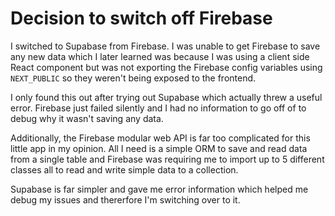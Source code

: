 # Decision to switch off Firebase

I switched to Supabase from Firebase. I was unable to get Firebase to save any new data which I later learned was because I was using a client side React component but was not exporting the Firebase config variables using `NEXT_PUBLIC` so they weren't being exposed to the frontend.

I only found this out after trying out Supabase which actually threw a useful error. Firebase just failed silently and I had no information to go off of to debug why it wasn't saving any data.

Additionally, the Firebase modular web API is far too complicated for this little app in my opinion. All I need is a simple ORM to save and read data from a single table and Firebase was requiring me to import up to 5 different classes all to read and write simple data to a collection.

Supabase is far simpler and gave me error information which helped me debug my issues and thererfore I'm switching over to it.
